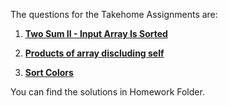 The questions for the Takehome Assignments are:

1. [**Two Sum II - Input Array Is Sorted**](https://leetcode.com/problems/two-sum-ii-input-array-is-sorted/description/)

2. [**Products of array discluding self**](https://leetcode.com/problems/product-of-array-except-self/description/)

3. [**Sort Colors**](https://leetcode.com/problems/sort-colors/description/)


You can find the solutions in Homework Folder.